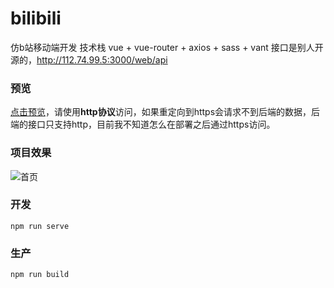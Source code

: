 # bilibili
仿b站移动端开发
技术栈 vue + vue-router + axios + sass + vant
接口是别人开源的，http://112.74.99.5:3000/web/api
### 预览
[点击预览](http://shenhaoyi.com/vue-bilibili-web/#/)，请使用**http协议**访问，如果重定向到https会请求不到后端的数据，后端的接口只支持http，目前我不知道怎么在部署之后通过https访问。
### 项目效果
![首页](https://media.giphy.com/media/MBa08MYk6LoNznXzsE/giphy.gif)
### 开发
```
npm run serve
```

### 生产
```
npm run build
```
